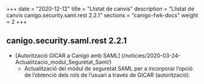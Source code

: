 +++
date        = "2020-12-12"
title       = "Llistat de canvis"
description = "Llistat de canvis canigo.security.saml.rest 2.2.1"
sections    = "canigo-fwk-docs"
weight		= 2
+++

## canigo.security.saml.rest 2.2.1

- [Autorització GICAR a Canigó amb SAML] (/noticies/2020-03-24-Actualitzacio_modul_Seguretat_Saml/)
   - Actualització del mòdul de seguretat SAML per a incorporar l’opció de l’obtenció dels rols de
   l’usuari a través de GICAR (autorització).